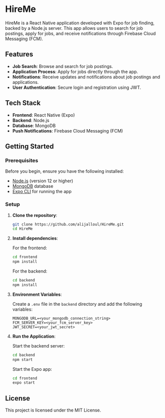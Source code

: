 # HireMe

HireMe is a React Native application developed with Expo for job finding, backed by a Node.js server. This app allows users to search for job postings, apply for jobs, and receive notifications through Firebase Cloud Messaging (FCM).

## Features

- **Job Search**: Browse and search for job postings.
- **Application Process**: Apply for jobs directly through the app.
- **Notifications**: Receive updates and notifications about job postings and applications.
- **User Authentication**: Secure login and registration using JWT.

## Tech Stack

- **Frontend**: React Native (Expo)
- **Backend**: Node.js
- **Database**: MongoDB
- **Push Notifications**: Firebase Cloud Messaging (FCM)

## Getting Started

### Prerequisites

Before you begin, ensure you have the following installed:

- [Node.js](https://nodejs.org/en/) (version 12 or higher)
- [MongoDB](https://www.mongodb.com/) database
- [Expo CLI](https://docs.expo.dev/get-started/installation/) for running the app

### Setup

1. **Clone the repository**:

   ```bash
   git clone https://github.com/alijalloul/HireMe.git
   cd HireMe
   ```

2. **Install dependencies**:

   For the frontend:

   ```bash
   cd frontend
   npm install
   ```

   For the backend:

   ```bash
   cd backend
   npm install
   ```

3. **Environment Variables**:

   Create a `.env` file in the `backend` directory and add the following variables:

   ```env
   MONGODB_URL=<your_mongodb_connection_string>
   FCM_SERVER_KEY=<your_fcm_server_key>
   JWT_SECRET=<your_jwt_secret>
   ```

4. **Run the Application**:

   Start the backend server:

   ```bash
   cd backend
   npm start
   ```

   Start the Expo app:

   ```bash
   cd frontend
   expo start
   ```

## License

This project is licensed under the MIT License.

